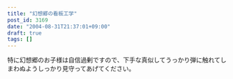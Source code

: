 ```yaml
---
title: "幻想郷の看板工学"
post_id: 3169
date: "2004-08-31T21:37:01+09:00"
draft: true
tags: []
---
```



特に幻想郷のお子様は自信過剰ですので、下手な真似してうっかり弾に触れてしまわぬようしっかり見守ってあげてください。
